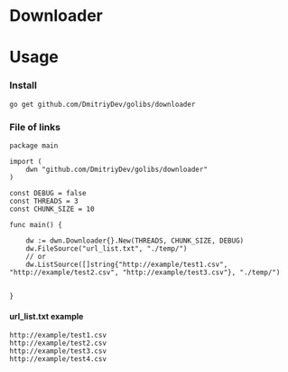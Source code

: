 # Downloader

# Usage 

### Install

```go get github.com/DmitriyDev/golibs/downloader```

### File of links


```
package main

import (
	dwn "github.com/DmitriyDev/golibs/downloader"
)

const DEBUG = false
const THREADS = 3
const CHUNK_SIZE = 10

func main() {

	dw := dwn.Downloader{}.New(THREADS, CHUNK_SIZE, DEBUG)
	dw.FileSource("url_list.txt", "./temp/")
	// or
	dw.ListSource([]string{"http://example/test1.csv", "http://example/test2.csv", "http://example/test3.csv"}, "./temp/")
	

}
```

#### url_list.txt example

```
http://example/test1.csv
http://example/test2.csv
http://example/test3.csv
http://example/test4.csv
```